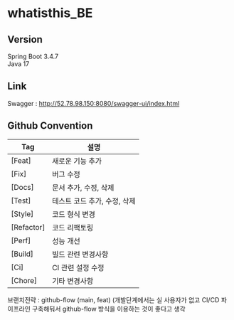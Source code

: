 # whatisthis_BE

## Version
Spring Boot 3.4.7 <br>
Java 17 <br>

## Link
Swagger : http://52.78.98.150:8080/swagger-ui/index.html

## Github Convention
| Tag        | 설명                      |
|------------|---------------------------|
| [Feat]     | 새로운 기능 추가           |
| [Fix]      | 버그 수정                  |
| [Docs]     | 문서 추가, 수정, 삭제      |
| [Test]     | 테스트 코드 추가, 수정, 삭제 |
| [Style]    | 코드 형식 변경             |
| [Refactor] | 코드 리팩토링              |
| [Perf]     | 성능 개선                  |
| [Build]    | 빌드 관련 변경사항         |
| [Ci]       | CI 관련 설정 수정          |
| [Chore]    | 기타 변경사항              |


브랜치전략 : github-flow (main, feat)
(개발단계에서는 실 사용자가 없고 CI/CD 파이프라인 구축해둬서 github-flow 방식을 이용하는 것이 좋다고 생각
